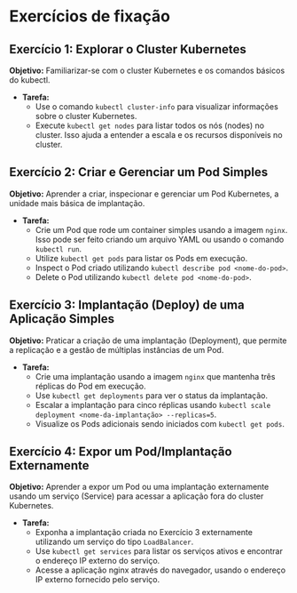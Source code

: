 # Exercícios de fixação

## Exercício 1: Explorar o Cluster Kubernetes

**Objetivo:** Familiarizar-se com o cluster Kubernetes e os comandos básicos do kubectl.

- **Tarefa:**
  - Use o comando `kubectl cluster-info` para visualizar informações sobre o cluster Kubernetes.
  - Execute `kubectl get nodes` para listar todos os nós (nodes) no cluster. Isso ajuda a entender a escala e os recursos disponíveis no cluster.

## Exercício 2: Criar e Gerenciar um Pod Simples

**Objetivo:** Aprender a criar, inspecionar e gerenciar um Pod Kubernetes, a unidade mais básica de implantação.

- **Tarefa:**
  - Crie um Pod que rode um container simples usando a imagem `nginx`. Isso pode ser feito criando um arquivo YAML ou usando o comando `kubectl run`.
  - Utilize `kubectl get pods` para listar os Pods em execução.
  - Inspect o Pod criado utilizando `kubectl describe pod <nome-do-pod>`.
  - Delete o Pod utilizando `kubectl delete pod <nome-do-pod>`.

## Exercício 3: Implantação (Deploy) de uma Aplicação Simples

**Objetivo:** Praticar a criação de uma implantação (Deployment), que permite a replicação e a gestão de múltiplas instâncias de um Pod.

- **Tarefa:**
  - Crie uma implantação usando a imagem `nginx` que mantenha três réplicas do Pod em execução.
  - Use `kubectl get deployments` para ver o status da implantação.
  - Escalar a implantação para cinco réplicas usando `kubectl scale deployment <nome-da-implantação> --replicas=5`.
  - Visualize os Pods adicionais sendo iniciados com `kubectl get pods`.

## Exercício 4: Expor um Pod/Implantação Externamente

**Objetivo:** Aprender a expor um Pod ou uma implantação externamente usando um serviço (Service) para acessar a aplicação fora do cluster Kubernetes.

- **Tarefa:**
  - Exponha a implantação criada no Exercício 3 externamente utilizando um serviço do tipo `LoadBalancer`.
  - Use `kubectl get services` para listar os serviços ativos e encontrar o endereço IP externo do serviço.
  - Acesse a aplicação nginx através do navegador, usando o endereço IP externo fornecido pelo serviço.
